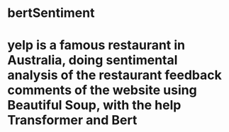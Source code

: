 # bertSentiment

# yelp is a famous restaurant in Australia, doing sentimental analysis of the restaurant feedback comments of the website using Beautiful Soup, with the help Transformer and Bert